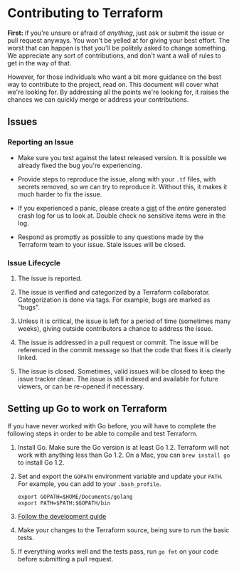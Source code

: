 # Contributing to Terraform

**First:** if you're unsure or afraid of _anything_, just ask
or submit the issue or pull request anyways. You won't be yelled at for
giving your best effort. The worst that can happen is that you'll be
politely asked to change something. We appreciate any sort of contributions,
and don't want a wall of rules to get in the way of that.

However, for those individuals who want a bit more guidance on the
best way to contribute to the project, read on. This document will cover
what we're looking for. By addressing all the points we're looking for,
it raises the chances we can quickly merge or address your contributions.

## Issues

### Reporting an Issue

* Make sure you test against the latest released version. It is possible
  we already fixed the bug you're experiencing.

* Provide steps to reproduce the issue, along with your `.tf` files,
  with secrets removed, so we can try to reproduce it. Without this,
  it makes it much harder to fix the issue.

* If you experienced a panic, please create a [gist](https://gist.github.com)
  of the *entire* generated crash log for us to look at. Double check
  no sensitive items were in the log.

* Respond as promptly as possible to any questions made by the Terraform
  team to your issue. Stale issues will be closed.

### Issue Lifecycle

1. The issue is reported.

2. The issue is verified and categorized by a Terraform collaborator.
   Categorization is done via tags. For example, bugs are marked as "bugs".

3. Unless it is critical, the issue is left for a period of time (sometimes
   many weeks), giving outside contributors a chance to address the issue.

4. The issue is addressed in a pull request or commit. The issue will be
   referenced in the commit message so that the code that fixes it is clearly
   linked.

5. The issue is closed. Sometimes, valid issues will be closed to keep
   the issue tracker clean. The issue is still indexed and available for
   future viewers, or can be re-opened if necessary.

## Setting up Go to work on Terraform

If you have never worked with Go before, you will have to complete the
following steps in order to be able to compile and test Terraform.

1. Install Go. Make sure the Go version is at least Go 1.2. Terraform will not work with anything less than
   Go 1.2. On a Mac, you can `brew install go` to install Go 1.2.

2. Set and export the `GOPATH` environment variable and update your `PATH`.
   For example, you can add to your `.bash_profile`.

    ```
    export GOPATH=$HOME/Documents/golang
    export PATH=$PATH:$GOPATH/bin
    ```

3. [Follow the development guide](https://github.com/hashicorp/terraform#developing-terraform)

5. Make your changes to the Terraform source, being sure to run the basic
   tests.

7. If everything works well and the tests pass, run `go fmt` on your code
   before submitting a pull request.
